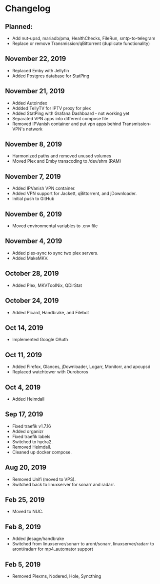 # Changelog
## Planned: 
* Add nut-upsd, mariadb/pma, HealthChecks, FileRun, smtp-to-telegram
* Replace or remove Transmission/qBittorrent (duplicate functionality)

## November 22, 2019
* Replaced Emby with Jellyfin
* Added Postgres database for StatPing

## November 21, 2019
* Added Autoindex
* Addded TellyTV for IPTV proxy for plex 
* Added StatPing with Grafana Dashboard - not working yet
* Separated VPN apps into different compose file
* Removed IPVanish container and put vpn apps behind Transmission-VPN's network

## November 8, 2019
* Harmonized paths and removed unused volumes
* Moved Plex and Emby transcoding to /dev/shm (RAM)

## November 7, 2019
* Added IPVanish VPN container. 
* Added VPN support for Jackett, qBittorrent, and jDownloader.
* Initial push to GitHub

## November 6, 2019
* Moved environmental variables to .env file

## November 4, 2019
* Added plex-sync to sync two plex servers.
* Added MakeMKV.

## October 28, 2019
* Added Plex, MKVToolNix, QDirStat

## October 24, 2019
* Added Picard, Handbrake, and Filebot

## Oct 14, 2019
* Implemented Google OAuth

## Oct 11, 2019
* Added Firefox, Glances, jDownloader, Logarr, Monitorr, and apcupsd
* Replaced watchtower with Ouroboros

## Oct 4, 2019 
* Added Heimdall

## Sep 17, 2019 
* Fixed traefik v1.7.16
* Added organizr
* Fixed traefik labels
* Switched to hydra2. 
* Removed Heimdall. 
* Cleaned up docker compose.

## Aug 20, 2019 
* Removed Unifi (moved to VPS). 
* Switched back to linuxserver for sonarr and radarr.

## Feb 25, 2019 
* Moved to NUC. 

## Feb 8, 2019
* Added jlesage/handbrake
* Switched from linuxserver/sonarr to aront/sonarr, linuxserver/radarr to aront/radarr for mp4_automator support

## Feb 5, 2019 
* Removed Plexms, Nodered, Hole, Syncthing
